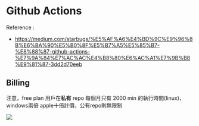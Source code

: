 # Github Actions

Reference :

* https://medium.com/starbugs/%E5%AF%A6%E4%BD%9C%E9%96%8B%E6%BA%90%E5%B0%8F%E5%B7%A5%E5%85%B7-%E8%88%87-github-actions-%E7%9A%84%E7%AC%AC%E4%B8%80%E6%AC%A1%E7%9B%B8%E9%81%87-3dd2d70eeb



## Billing

注意，free plan 用戶在**私有** repo 每個月只有 2000 min 的執行時間(linux)，windows兩倍 apple十倍計價，公有repo則無限制

![](https://i.imgur.com/SscV1YU.png)
